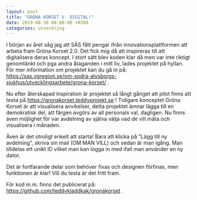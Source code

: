 ```yaml
---
layout: post
title: "GRÖNA KORSET V. DIGITAL!"
date: 2019-08-30 08:00:00 +0200
categories: utveckling
---
```

I början av året såg jag att SÄS fått pengar ifrån innovationsplattformen att arbeta fram Gröna Korset 2.0. Det fick mig då att inspireras till att digitalisera deras koncept. I stort sätt blev koden klar då men var inte riktigt genomtänkt och pga andra åtaganden i mitt liv, lades projektet på hyllan. För mer information om projektet kan du gå in på: https://sas.vgregion.se/om-sodra-alvsborgs-sjukhus/utvecklingsarbete/grona-korset/ .

Nu efter återskapad inspiration är projektet så långt gånget att pilot finns att testa på https://gronakorset.teddyprojekt.se ! Tidigare konceptet Gröna Korset är att visualisera avvikelser, detta projektet ämnar lägga till en demokratisk del, att färgen avgörs av all personals val, dagligen. Nu finns även möjlighet för var avdelning av själva välja vad de vill mäta och visualisera i månaden.

Även är det otroligt enkelt att starta! Bara att klicka på ”Lägg till ny avdelning”, skriva sin mail (OM MAN VILL) och sedan är man igång. Man tilldelas ett unikt ID vilket man kan logga in med ifall man använder en ny dator.

Det är fortfarande delar som behöver fixas och designen förfinas, men funktionen är klar! Vill du testa är det fritt fram.

För kod m.m. finns det publicerat på: https://github.com/teddykladdkak/gronakorset .